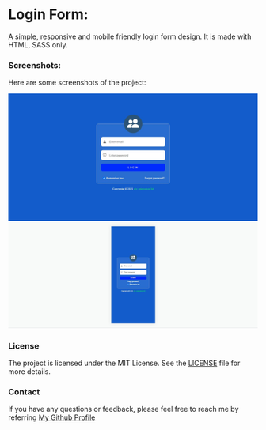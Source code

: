 # Login Form:

A simple, responsive and mobile friendly login form design. 
It is made with HTML, SASS only.

### Screenshots:
Here are some screenshots of the project:

![Screenshot 1](./screenshots/screen1.jpg)
![Screenshot 2](./screenshots/screen2.jpg)

### License

The project is licensed under the MIT License. See the [LICENSE](./LICENSE) file for more details.

### Contact

If you have any questions or feedback, please feel free to reach me by referring [My Github Profile](https://github.com/ag-sanjjeev/)